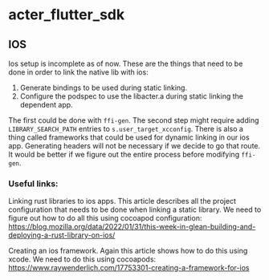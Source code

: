 # acter_flutter_sdk

## IOS

Ios setup is incomplete as of now. These are the things that need to be done in order to link the native lib with ios:

1. Generate bindings to be used during static linking.
2. Configure the podspec to use the libacter.a during static linking the dependent app.

The first could be done with `ffi-gen`. The second step might require adding `LIBRARY_SEARCH_PATH` entries to `s.user_target_xcconfig`.
There is also a thing called frameworks that could be used for dynamic linking in our ios app. Generating headers will not be necessary if we decide to go that route. It would be better if we figure out the entire process before modifying `ffi-gen`.

### Useful links:

Linking rust libraries to ios apps. This article describes all the project configuration that needs to be done when linking a static library. We need to figure out how to do all this using cocoapod configuration: https://blog.mozilla.org/data/2022/01/31/this-week-in-glean-building-and-deploying-a-rust-library-on-ios/

Creating an ios framework. Again this article shows how to do this using xcode. We need to do this using cocoapods: https://www.raywenderlich.com/17753301-creating-a-framework-for-ios
